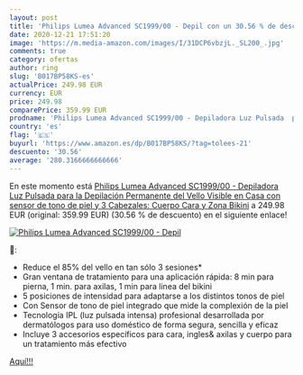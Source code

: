 ```yaml
---
layout: post
title: 'Philips Lumea Advanced SC1999/00 - Depil con un 30.56 % de descuento'
date: 2020-12-21 17:51:20
image: 'https://m.media-amazon.com/images/I/31DCP6vbzjL._SL200_.jpg'
comments: true
category: ofertas
author: ring
slug: 'B017BP58KS-es'
actualPrice: 249.98 EUR
currency: EUR
price: 249.98
comparePrice: 359.99 EUR
prodname: 'Philips Lumea Advanced SC1999/00 - Depiladora Luz Pulsada  para la Depilación Permanente del Vello Visible en Casa con sensor de tono de piel y 3 Cabezales: Cuerpo  Cara y Zona Bikini'
country: 'es'
flag: '🇪🇸'
buyurl: 'https://www.amazon.es/dp/B017BP58KS/?tag=tolees-21'
descuento: '30.56'
average: '280.3166666666666'
---
```


En este momento está [Philips Lumea Advanced SC1999/00 - Depiladora Luz Pulsada  para la Depilación Permanente del Vello Visible en Casa con sensor de tono de piel y 3 Cabezales: Cuerpo  Cara y Zona Bikini](https://www.amazon.es/dp/B017BP58KS/?tag=tolees-21) a 249.98 EUR (original: 359.99 EUR) (30.56 %  de descuento) en el siguiente enlace!

[![Philips Lumea Advanced SC1999/00 - Depil](https://m.media-amazon.com/images/I/31DCP6vbzjL._SL200_.jpg)](https://www.amazon.es/dp/B017BP58KS/?tag=tolees-21)

🔎:

- Reduce el 85% del vello en tan sólo 3 sesiones*
- Gran ventana de tratamiento para una aplicación rápida: 8 min para pierna, 1 min. para axilas, 1 min para linea del bikini
- 5 posiciones de intensidad para adaptarse a los distintos tonos de piel
- Con Sensor de tono de piel integrado que mide la complexión de la piel
- Tecnología IPL (luz pulsada intensa) profesional desarrollada por dermatólogos para uso doméstico de forma segura, sencilla y eficaz
- Incluye 3 accesorios específicos para cara, ingles& axilas y cuerpo para un tratamiento más efectivo

[Aquí!!!](https://www.amazon.es/dp/B017BP58KS/?tag=tolees-21)
